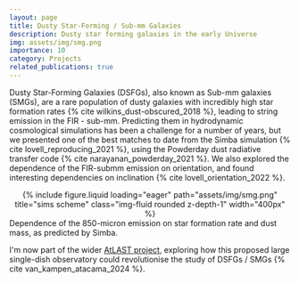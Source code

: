 ```yaml
---
layout: page
title: Dusty Star-Forming / Sub-mm Galaxies
description: Dusty star forming galaxies in the early Universe
img: assets/img/smg.png
importance: 10
category: Projects
related_publications: true
---
```


Dusty Star-Forming Galaxies (DSFGs), also known as Sub-mm galaxies (SMGs), are a rare population of dusty galaxies with incredibly high star formation rates {% cite wilkins_dust-obscured_2018 %}, leading to string emission in the FIR - sub-mm.
Predicting them in hydrodynamic cosmological simulations has been a challenge for a number of years, but we presented one of the best matches to date from the Simba simulation {% cite lovell_reproducing_2021 %}, using the Powderday dust radiative transfer code {% cite narayanan_powderday_2021 %}.
We also explored the dependence of the FIR-submm emission on orientation, and found interesting dependencies on inclination {% cite lovell_orientation_2022 %}.

<div class="row">
    <div class="mx-auto d-block" style="text-align: center;">
        {% include figure.liquid loading="eager" path="assets/img/smg.png" title="sims scheme" class="img-fluid rounded z-depth-1" width="400px" %}
    </div>
</div>
<div class="caption">
    Dependence of the 850-micron emission on star formation rate and dust mass, as predicted by Simba.
</div>

I'm now part of the wider [AtLAST project](https://www.atlast.uio.no/), exploring how this proposed large single-dish observatory could revolutionise the study of DSFGs / SMGs {% cite van_kampen_atacama_2024 %}.